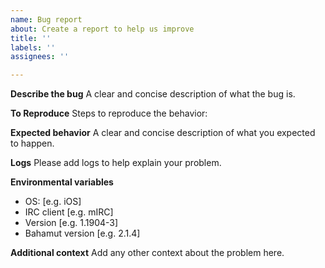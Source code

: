 ```yaml
---
name: Bug report
about: Create a report to help us improve
title: ''
labels: ''
assignees: ''

---
```


**Describe the bug**
A clear and concise description of what the bug is.

**To Reproduce**
Steps to reproduce the behavior:
 
**Expected behavior**
A clear and concise description of what you expected to happen.

**Logs**
Please add logs to help explain your problem.

**Environmental variables**
 - OS: [e.g. iOS]
 - IRC client [e.g. mIRC]
 - Version [e.g. 1.1904-3]
 - Bahamut version [e.g. 2.1.4]

**Additional context**
Add any other context about the problem here.
